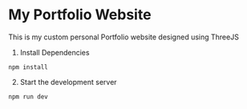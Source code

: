 # My Portfolio Website

This is my custom personal Portfolio website designed using ThreeJS



1. Install Dependencies

`npm install`

2. Start the development server

`npm run dev`
